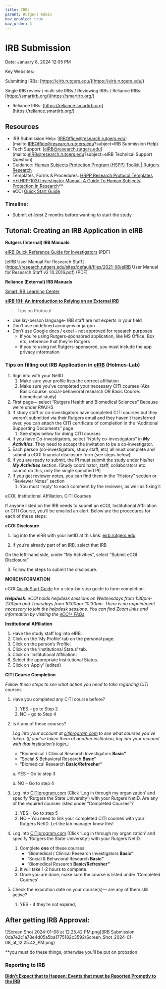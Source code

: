 ```yaml
---
title: IRBs
parent: Rutgers Admin
nav_enabled: true 
nav_order: 3
---
```


# IRB Submission

Date: January 8, 2024 12:05 PM

Key Websites: 

Submitting IRBs: [https://eirb.rutgers.edu/](https://eirb.rutgers.edu/) 

Single IRB review / multi site IRBs / Reviewing IRBs / Reliance IRBs: [https://smartirb.org/](https://smartirb.org/) 

- Reliance IRBs: [https://reliance.smartirb.org](https://reliance.smartirb.org/)

## Resources

- IRB Submission Help: [IRBOffice@research.rutgers.edu](mailto:IRBOffice@research.rutgers.edu?subject=IRB Submission Help)
- Tech Support: [eIRB@research.rutgers.edu](mailto:eIRB@research.rutgers.edu?subject=eIRB Technical Support Question)
- Guidance: [Human Subjects Protection Program (HSPP) Toolkit | Rutgers Research](https://research.rutgers.edu/researcher-support/research-compliance/human-subjects-protection-program-toolkit)
- Templates, Forms & Procedures: [HRPP Research Protocol Templates](https://research.rutgers.edu/researcher-support/research-compliance/human-research-protection-program/toolkit)
- [**(HRP-103) Investigator Manual: A Guide To Human Subjects’ Protection In Research](https://research.rutgers.edu/sites/default/files/2022-02/hrp-103_-_sop_-_investigator_manual_a_guide_to_hspp_1.21.22.pdf)**
- eCOI [Quick Start Guide](https://uec.rutgers.edu/wp-content/uploads/eCOI-Quick-Reference-Guide53.pdf)

### Timeline:

- Submit *at least* 2 months before wanting to start the study

## Tutorial: Creating an IRB Application in eIRB

**Rutgers (Internal) IRB Manuals**

[eIRB Quick Reference Guide for Investigators](https://research.rutgers.edu/sites/default/files/2021-04/eirb_quick_reference_guide_for_investigators_11.8.16_v2.pdf) (PDF)

[eIRB User Manual For Research Staff](https://research.rutgers.edu/sites/default/files/2021-08/eIRB User Manual for Research Staff v2 10.2016.pdf) (PDF)

**Reliance (External) IRB Manuals**

[Smart IRB Learning Center](https://smartirb.org/study-teams/)  

[**sIRB 101: An Introduction to Relying on an External IRB**](https://info.advarra.com/sirb101-wbnr-od.html)

> Tips on Protocol
> 
- Use lay-person language- IRB staff are not experts in your field
- Don’t use undefined acronyms or jargon
- Don’t use Google docs / excel - not approved for research purposes
    - If you’re using Rutgers-sponsored application, like MS Office, Box etc, reference that they’re Rutgers
    - if you’re using not Rutgers-sponsored, you must include the app privacy information

### Tips on filling out IRB Application in [eIRB](https://eirb.rutgers.edu/) (Holmes-Lab)

1. Sign into with your NetID
    1. Make sure your profile lists the correct affiliation
    2. Make sure you’ve completed your necessary CITI courses (Aka Basic course: social-behavioral research OR Basic Course: biomedical study)
2. First page— select “Rutgers Health and Biomedical Sciences” Because we’re under RWJHS
3. If study staff or co-investigators have completed CITI courses but they weren’t submitted via their Rutgers email and they haven’t transferred over, you can attach the CITI certificate of completion in the “Additional Supporting Documents” page 
    1. See steps below for doing CITI courses
4. If you have Co-investigators, select “Notify co-investigators” in ***My Activities***. They need to accept the invitation to be a co-investigator.
5. Each person (co-investigators, study staff, etc) all must complete and submit a eCOI financial disclosure form (see steps below)
6. If you are ready to submit, the PI must submit the study under his/her ***My Activities*** section. (Study coordinator, staff, collaborators etc. cannot do this, only the single specified PI)
7. If you get reviewer notes, you can find them in the “History” section or “Reviewer Notes” section
    1. You must ‘reply’ to each comment by the reviewer, as well as fixing it
    

eCOI, Institutional Affiliation, CITI Courses

If anyone listed on the IRB needs to submit an eCOI, Institutional Affiliation or CITI Course, you’ll be emailed an alert. Below are the procedures for each of these steps:

**eCOI Disclosure**

1. log into the eIRB with your netID at this link: [eirb.rutgers.edu](http://eirb.rutgers.edu) 

2. If you’re already part of an IRB, select that IRB

On the left-hand side, under “My Activities”, select “Submit eCOI Disclosure”

3. Follow the steps to submit the disclosure.

**MORE INFORMATION**

eCOI [Quick Start Guide](https://uec.rutgers.edu/wp-content/uploads/eCOI-Quick-Reference-Guide53.pdf) for a step-by-step guide to form completion. 

***Helpdesk**: eCOI holds helpdesk sessions on Wednesdays from 1:30pm-2:00pm and Thursdays from 10:00am-10:30am. There is no appointment necessary to join the helpdesk sessions. You can find Zoom links and information by visiting the [eCOI+ FAQs](https://research.rutgers.edu/researcher-support/research-compliance/conflict-interest).*

**Institutional Affiliation**

1. Have the study staff log into eIRB.
2. Click on the ‘My Profile’ tab on the personal page.
3. Click on the person’s Profile’.
4. Click on the ‘Institutional Status’ tab.
5. Click on ‘Institutional Affiliation’.
6. Select the appropriate Institutional Status.
7. Click on ‘Apply’ (edited)

**CITI Course Completion**

*Follow these steps to see what action you need to take regarding CITI courses.*

1. Have you completed any CITI course before?
    1. YES – go to Step 2
    2. NO – go to Step 4
2. Is it any of these courses?
    
    *Log into your account at [citiprogram.com](http://citiprogram.com) to see what courses you’ve taken. (If you’ve taken them at another institution, log into your account with that institution’s login.)*
    
    - “Biomedical / Clinical Research Investigators **Basic”**
    - “Social & Behavioral Research **Basic”**
    - “Biomedical Research **Basic/Refresher”**
    
    a.    YES – Go to step 3
    
    b.    NO – Go to step 4
    
3. Log into [CITIprogram.com](https://www.citiprogram.org/index.cfm?pageID=14) (Click ‘Log in through my organization’ and specify ‘Rutgers the State University’) with your Rutgers NetID. Are any of the required courses listed under “Completed Courses”?
    1. YES – Go to step 5
    2. NO – You need to link your completed CITI courses with your Rutgers NetID. Let the lab manager know this!
4. Log into [CITIprogram.com](https://www.citiprogram.org/index.cfm?pageID=14) (Click ‘Log in through my organization’ and specify ‘Rutgers the State University’) with your Rutgers NetID.
    1. Complete **one** of these courses:
        - “Biomedical / Clinical Research Investigators **Basic”**
        - “Social & Behavioral Research **Basic”**
        - “Biomedical Research **Basic/Refresher”**
    2. It will take 1-2 hours to complete.
    3. Once you are done, make sure the course is listed under ‘Completed Courses’
5. Check the expiration date on your course(s)— are any of them still active?
    1. YES - if they’re not expired, 

## After getting IRB Approval:

![Screen Shot 2024-01-08 at 12.25.42 PM.png](IRB Submission 0da7e2c1a78e4d05a5ba1775182c3592/Screen_Shot_2024-01-08_at_12.25.42_PM.png)

**you must do these things, otherwise you’ll be put on probation

### Reporting to IRB

[**Didn’t Expect that to Happen: Events that must be Reported Promptly to the IRB**](https://info.advarra.com/didnt-expect-that-to-happen-wbnr-od)